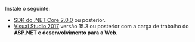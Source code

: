 Instale o seguinte:

* [SDK do .NET Core 2.0.0](https://www.microsoft.com/net/core) ou posterior.
* [Visual Studio 2017](https://www.visualstudio.com/downloads/) versão 15.3 ou posterior com a carga de trabalho do **ASP.NET e desenvolvimento para a Web**.
